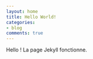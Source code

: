 ```yaml
---
layout: home
title: Hello World!
categories:
- blog
comments: true
---
```


Hello ! La page Jekyll fonctionne.

